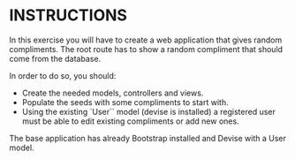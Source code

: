 # INSTRUCTIONS

In this exercise you will have to create a web application that gives random compliments.
The root route has to show a random compliment that should come from the database.

In order to do so, you should:

- Create the needed models, controllers and views.
- Populate the seeds with some compliments to start with.
- Using the existing `User`` model (devise is installed) a registered user must be able to edit existing compliments or add new ones.


The base application has already Bootstrap installed and Devise with a User model.
